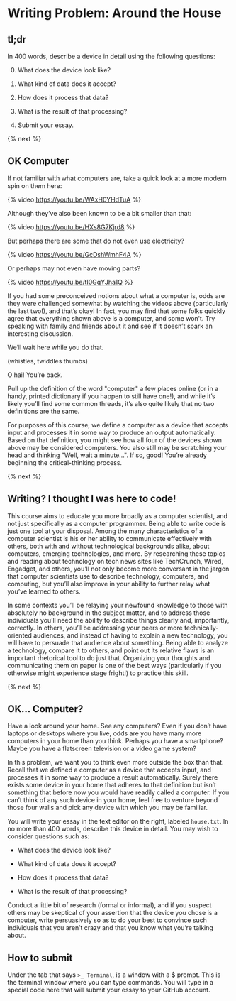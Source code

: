 # Writing Problem: Around the House

## tl;dr

In 400 words, describe a device in detail using the following questions:

0. What does the device look like?

1. What kind of data does it accept?

2. How does it process that data?

3. What is the result of that processing?

4. Submit your essay.

{% next %}

## OK Computer

If not familiar with what computers are, take a quick look at a more modern spin on them here:

{% video https://youtu.be/WAxH0YHdTuA %}

Although they’ve also been known to be a bit smaller than that:

{% video https://youtu.be/HXs8G7Kjrd8 %}

But perhaps there are some that do not even use electricity?

{% video https://youtu.be/GcDshWmhF4A %}

Or perhaps may not even have moving parts?

{% video https://youtu.be/tI0GqYJha1Q %}

If you had some preconceived notions about what a computer is, odds are they were challenged somewhat by watching the videos above (particularly the last two!), and that’s okay! In fact, you may find that some folks quickly agree that everything shown above is a computer, and some won’t. Try speaking with family and friends about it and see if it doesn’t spark an interesting discussion.

We’ll wait here while you do that.

(whistles, twiddles thumbs)

O hai! You’re back.

Pull up the definition of the word "computer" a few places online (or in a handy, printed dictionary if you happen to still have one!), and while it’s likely you’ll find some common threads, it’s also quite likely that no two definitions are the same.

For purposes of this course, we define a computer as a device that accepts input and processes it in some way to produce an output automatically. Based on that definition, you might see how all four of the devices shown above may be considered computers. You also still may be scratching your head and thinking "Well, wait a minute…​". If so, good! You’re already beginning the critical-thinking process.

{% next %}

## Writing? I thought I was here to code!

This course aims to educate you more broadly as a computer scientist, and not just specifically as a computer programmer. Being able to write code is just one tool at your disposal. Among the many characteristics of a computer scientist is his or her ability to communicate effectively with others, both with and without technological backgrounds alike, about computers, emerging technologies, and more. By researching these topics and reading about technology on tech news sites like TechCrunch, Wired, Engadget, and others, you’ll not only become more conversant in the jargon that computer scientists use to describe technology, computers, and computing, but you’ll also improve in your ability to further relay what you’ve learned to others.

In some contexts you’ll be relaying your newfound knowledge to those with absolutely no background in the subject matter, and to address those individuals you’ll need the ability to describe things clearly and, importantly, correctly. In others, you’ll be addressing your peers or more technically-oriented audiences, and instead of having to explain a new technology, you will have to persuade that audience about something. Being able to analyze a technology, compare it to others, and point out its relative flaws is an important rhetorical tool to do just that. Organizing your thoughts and communicating them on paper is one of the best ways (particularly if you otherwise might experience stage fright!) to practice this skill.

{% next %}

## OK… Computer?

Have a look around your home. See any computers? Even if you don’t have laptops or desktops where you live, odds are you have many more computers in your home than you think. Perhaps you have a smartphone? Maybe you have a flatscreen television or a video game system?

In this problem, we want you to think even more outside the box than that. Recall that we defined a computer as a device that accepts input, and processes it in some way to produce a result automatically. Surely there exists some device in your home that adheres to that definition but isn’t something that before now you would have readily called a computer. If you can’t think of any such device in your home, feel free to venture beyond those four walls and pick any device with which you may be familiar.

You will write your essay in the text editor on the right, labeled `house.txt`. In no more than 400 words, describe this device in detail. You may wish to consider questions such as:

* What does the device look like?

* What kind of data does it accept?

* How does it process that data?

* What is the result of that processing?

Conduct a little bit of research (formal or informal), and if you suspect others may be skeptical of your assertion that the device you chose is a computer, write persuasively so as to do your best to convince such individuals that you aren’t crazy and that you know what you’re talking about.

## How to submit

Under the tab that says `>_ Terminal`, is a window with a $ prompt. This is the terminal window where you can type commands. You will type in a special code here that will submit your essay to your GitHub account.



